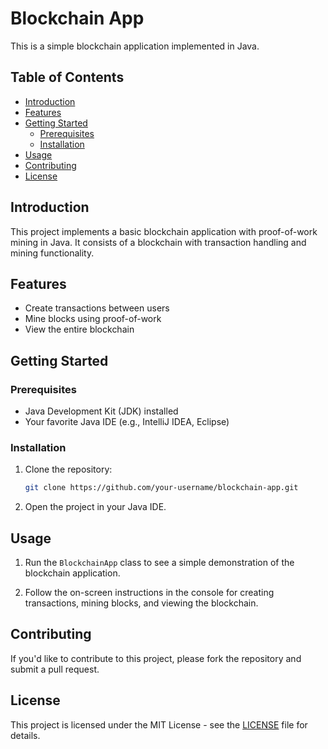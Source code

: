 # Blockchain App

This is a simple blockchain application implemented in Java.

## Table of Contents

- [Introduction](#introduction)
- [Features](#features)
- [Getting Started](#getting-started)
  - [Prerequisites](#prerequisites)
  - [Installation](#installation)
- [Usage](#usage)
- [Contributing](#contributing)
- [License](#license)

## Introduction

This project implements a basic blockchain application with proof-of-work mining in Java. It consists of a blockchain with transaction handling and mining functionality.

## Features

- Create transactions between users
- Mine blocks using proof-of-work
- View the entire blockchain

## Getting Started

### Prerequisites

- Java Development Kit (JDK) installed
- Your favorite Java IDE (e.g., IntelliJ IDEA, Eclipse)

### Installation

1. Clone the repository:

    ```bash
    git clone https://github.com/your-username/blockchain-app.git
    ```

2. Open the project in your Java IDE.

## Usage

1. Run the `BlockchainApp` class to see a simple demonstration of the blockchain application.

2. Follow the on-screen instructions in the console for creating transactions, mining blocks, and viewing the blockchain.

## Contributing

If you'd like to contribute to this project, please fork the repository and submit a pull request.

## License

This project is licensed under the MIT License - see the [LICENSE](LICENSE) file for details.
